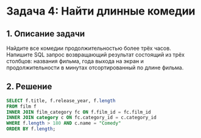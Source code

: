 # Задача 4: Найти длинные комедии

## 1. Описание задачи
Найдите все комедии продолжительностью более трёх часов.
Напишите SQL запрос возвращающий результат состоящий из трёх столбцов: названия фильма, года выхода на экран и продолжительности в минутах отсортированный по длине фильма.

## 2. Решение
```sql
SELECT f.title, f.release_year, f.length
FROM film f
INNER JOIN film_category fc ON f.film_id = fc.film_id
INNER JOIN category c ON fc.category_id = c.category_id
WHERE f.length > 180 AND c.name = "Comedy"
ORDER BY f.length;
